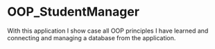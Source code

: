# OOP_StudentManager
With this application I show case all OOP principles I have learned and connecting and managing a database from the application.
